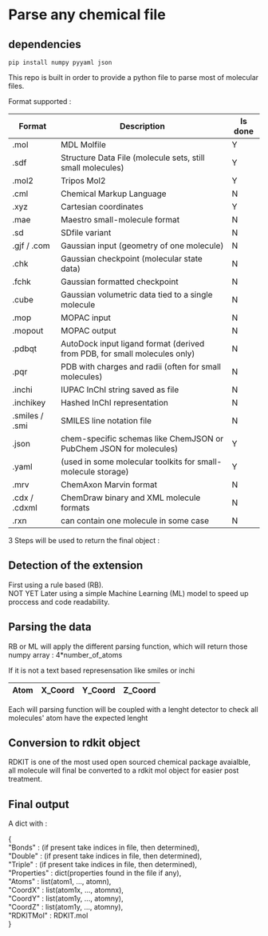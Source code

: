 # Parse any chemical file

## dependencies

```
pip install numpy pyyaml json
```

This repo is built in order to provide a python file to parse most of molecular files.

Format supported : 

| Format        | Description                                                               | Is done |
| --------------|---------------------------------------------------------------------------|----------
|.mol           | MDL Molfile                                                               | Y       |
|.sdf           | Structure Data File (molecule sets, still small molecules)                | Y       |
|.mol2          | Tripos Mol2                                                               | Y       |
|.cml           | Chemical Markup Language                                                  | N       |
|.xyz           | Cartesian coordinates                                                     | Y       |
|.mae           | Maestro small-molecule format                                             | N       |
|.sd            | SDfile variant                                                            | N       |
|.gjf / .com    | Gaussian input (geometry of one molecule)                                 | N       |
|.chk           | Gaussian checkpoint (molecular state data)                                | N       |
|.fchk          | Gaussian formatted checkpoint                                             | N       |
|.cube          | Gaussian volumetric data tied to a single molecule                        | N       |
|.mop           | MOPAC input                                                               | N       |
|.mopout        | MOPAC output                                                              | N       |
|.pdbqt         | AutoDock input ligand format (derived from PDB, for small molecules only) | N       |
|.pqr           | PDB with charges and radii (often for small molecules)                    | N       |
|.inchi         | IUPAC InChI string saved as file                                          | N       |
|.inchikey      | Hashed InChI representation                                               | N       |
|.smiles / .smi | SMILES line notation file                                                 | N       |
|.json          | chem-specific schemas like ChemJSON or PubChem JSON for molecules)        | Y       |
|.yaml          | (used in some molecular toolkits for small-molecule storage)              | Y       |
|.mrv           | ChemAxon Marvin format                                                    | N       |
|.cdx / .cdxml  | ChemDraw binary and XML molecule formats                                  | N       |
|.rxn           | can contain one molecule in some case                                     | N       |

3 Steps will be used to return the final object :

## Detection of the extension

First using a rule based (RB).\
NOT YET Later using a simple Machine Learning (ML) model to speed up proccess and code readability.

## Parsing the data

RB or ML will apply the different parsing function, which will return those numpy array : 4*number_of_atoms

If it is not a text based represensation like smiles or inchi

| Atom | X_Coord | Y_Coord | Z_Coord | 
|------|---------|---------|---------|

Each will parsing function will be coupled with a lenght detector to check all molecules' atom have the expected lenght

## Conversion to rdkit object

RDKIT is one of the most used open sourced chemical package avaialble, all molecule will final be converted to a rdkit mol object for easier post treatment.

## Final output

A dict with : 

{\
"Bonds"      : (if present take indices in file, then determined),\
"Double"     : (if present take indices in file, then determined),\
"Triple"     : (if present take indices in file, then determined),\
"Properties" : dict(properties found in the file if any),\
"Atoms"      : list(atom1, ..., atomn),\
"CoordX"     : list(atom1x, ..., atomnx),\
"CoordY"     : list(atom1y, ..., atomny),\
"CoordZ"     : list(atom1y, ..., atomny),\
"RDKITMol"   : RDKIT.mol\
}
